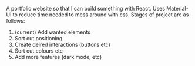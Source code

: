 A portfolio website so that I can build something with React.
Uses Material-UI to reduce time needed to mess around with css.
Stages of project are as follows:
1. (current) Add wanted elements
2. Sort out positioning
3. Create deired interactions (buttons etc)
4. Sort out colours etc 
5. Add more features (dark mode, etc)
